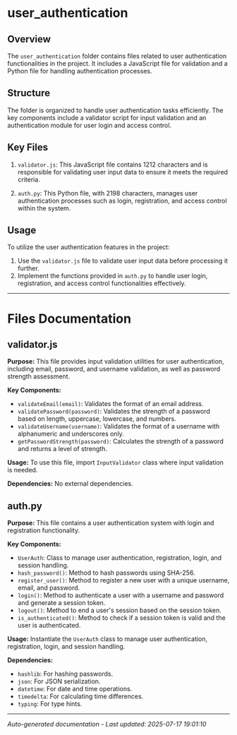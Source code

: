 # user_authentication

## Overview
The `user_authentication` folder contains files related to user authentication functionalities in the project. It includes a JavaScript file for validation and a Python file for handling authentication processes.

## Structure
The folder is organized to handle user authentication tasks efficiently. The key components include a validator script for input validation and an authentication module for user login and access control.

## Key Files
1. `validator.js`: This JavaScript file contains 1212 characters and is responsible for validating user input data to ensure it meets the required criteria.
   
2. `auth.py`: This Python file, with 2198 characters, manages user authentication processes such as login, registration, and access control within the system.

## Usage
To utilize the user authentication features in the project:
1. Use the `validator.js` file to validate user input data before processing it further.
2. Implement the functions provided in `auth.py` to handle user login, registration, and access control functionalities effectively.

---

# Files Documentation

## validator.js

**Purpose:** This file provides input validation utilities for user authentication, including email, password, and username validation, as well as password strength assessment.

**Key Components:**
- `validateEmail(email)`: Validates the format of an email address.
- `validatePassword(password)`: Validates the strength of a password based on length, uppercase, lowercase, and numbers.
- `validateUsername(username)`: Validates the format of a username with alphanumeric and underscores only.
- `getPasswordStrength(password)`: Calculates the strength of a password and returns a level of strength.

**Usage:** To use this file, import `InputValidator` class where input validation is needed.

**Dependencies:** No external dependencies.

## auth.py

**Purpose:** This file contains a user authentication system with login and registration functionality.

**Key Components:**
- `UserAuth`: Class to manage user authentication, registration, login, and session handling.
- `hash_password()`: Method to hash passwords using SHA-256.
- `register_user()`: Method to register a new user with a unique username, email, and password.
- `login()`: Method to authenticate a user with a username and password and generate a session token.
- `logout()`: Method to end a user's session based on the session token.
- `is_authenticated()`: Method to check if a session token is valid and the user is authenticated.

**Usage:** Instantiate the `UserAuth` class to manage user authentication, registration, login, and session handling.

**Dependencies:**
- `hashlib`: For hashing passwords.
- `json`: For JSON serialization.
- `datetime`: For date and time operations.
- `timedelta`: For calculating time differences.
- `typing`: For type hints.

---
*Auto-generated documentation - Last updated: 2025-07-17 19:01:10*
